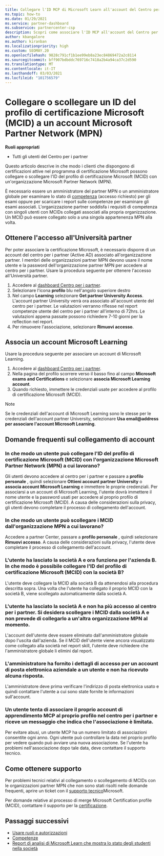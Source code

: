```yaml
---
title: Collegare l'ID MCP di Microsoft Learn all'account del Centro per i partner
ms.topic: how-to
ms.date: 01/29/2021
ms.service: partner-dashboard
ms.subservice: partnercenter-csp
description: Scopri come associare l'ID MCP all'account del Centro per i partner, in modo che l'azienda possa visualizzare i percorsi di training e apprendimento svolti per l'acquisizione delle competenze.
author: kbangalore
ms.author: kiranban
ms.localizationpriority: high
ms.custom: SEOMAY.20
ms.openlocfilehash: 9828c791cf1b1ee99eb8a23ec84869472a2c8114
ms.sourcegitcommit: bff907bdbddc769716c7418a2b4a94ca37c2d590
ms.translationtype: MT
ms.contentlocale: it-IT
ms.lasthandoff: 03/03/2021
ms.locfileid: "101756579"
---
```

# <a name="link-or-unlink-a-microsoft-certification-profile-id-mcid-to-a-microsoft-partner-network-mpn-account"></a>Collegare o scollegare un ID del profilo di certificazione Microsoft (MCID) a un account Microsoft Partner Network (MPN)

**Ruoli appropriati**

- Tutti gli utenti del Centro per i partner

Questo articolo descrive in che modo i clienti che dispongono di certificazioni attive nel programma di certificazione Microsoft possono collegare o scollegare l'ID del profilo di certificazione Microsoft (MCID) con un'organizzazione Microsoft Partner Network (MPN).

È necessario essere un amministratore del partner MPN o un amministratore globale per esaminare lo stato di [competenza](https://partner.microsoft.com/pcv/partnership/competencies) (accesso richiesto) per gli esami oppure per scaricare i report sulle competenze per esaminare gli esami associati. L'organizzazione partner soddisfa i requisiti di competenza con singoli utenti con MCIDs collegati associati alla propria organizzazione. Un MCID può essere collegato solo a una singola appartenenza MPN alla volta.

## <a name="get-partner-university-access"></a>Ottenere l'accesso all'Università partner

Per poter associare la certificazione Microsoft, è necessario disporre di un account del centro per i partner (Active AD) associato all'organizzazione partner. I membri delle organizzazioni partner MPN devono usare il nome utente e la password dell'organizzazione partner MPN per accedere al centro per i partner.
Usare la procedura seguente per ottenere l'accesso all'Università partner.

1. Accedere al [dashboard Centro per i partner](https://partner.microsoft.com/dashboard/).
2. Selezionare l'icona **profilo** blu nell'angolo superiore destro
3. Nel campo **Learning** selezionare **Get partner University Access**.
L'account partner University verrà ora associato all'account utente del centro per i partner. Le valutazioni verranno riflesse nel report competenze utente del centro per i partner all'interno di 72hrs. Le valutazioni appena passate possono richiedere 7-10 giorni per la reflection nel report.
4. Per rimuovere l'associazione, selezionare **Rimuovi accesso**.

## <a name="associate-a-microsoft-learning-account"></a>Associa un account Microsoft Learning

Usare la procedura seguente per associare un account di Microsoft Learning. 

1. Accedere al [dashboard Centro per i partner](https://partner.microsoft.com/dashboard/).
2. Nella pagina del profilo scorrere verso il basso fino al campo **Microsoft exams and Certifications** e selezionare **associa Microsoft Learning account**.
3. Quando richiesto, immettere le credenziali usate per accedere al profilo di certificazione Microsoft (MCID).

>[!NOTE]
>Se le credenziali dell'account di Microsoft Learning sono le stesse per le credenziali dell'account partner University, selezionare **Usa email@address per associare l'account Microsoft Learning**.

## <a name="frequently-asked-questions-about-linking-accounts"></a>Domande frequenti sul collegamento di account

### <a name="how-can-a-user-link-their-microsoft-certification-profile-id-mcid-with-the-microsoft-partner-network-mpn-organization-they-work-for"></a>In che modo un utente può collegare l'ID del profilo di certificazione Microsoft (MCID) con l'organizzazione Microsoft Partner Network (MPN) a cui lavorano?

Gli utenti devono accedere al centro per i partner e passare a **profilo personale** , quindi selezionare **Ottieni account partner University** o **associa account Microsoft Learning** e immettere le proprie credenziali. Per associarsi a un account di Microsoft Learning, l'utente dovrà immettere il nome utente e la password usati per accedere al proprio profilo di certificazione Microsoft (MCID). A causa delle considerazioni sulla privacy, gli utenti devono completare il processo di collegamento dell'account.  

### <a name="how-can-a-user-unlink-their-mcid-from-the-mpn-organization-they-work-for"></a>In che modo un utente può scollegare i MCID dall'organizzazione MPN a cui lavorano?

Accedere a partner Center, passare a **profilo personale** , quindi selezionare **Rimuovi accesso**. A causa delle considerazioni sulla privacy, l'utente deve completare il processo di collegamento dell'account.

### <a name="the-user-left-company-a-and-now-works-for-company-b-how-can-they-link-their-microsoft-certification-profile-id-mcid-with-company-b"></a>L'utente ha lasciato la società A e ora funziona per l'azienda B. In che modo è possibile collegare l'ID del profilo di certificazione Microsoft (MCID) con la società B?

L'utente deve collegare la MCID alla società B da attenendosi alla procedura descritta sopra. Una volta che l'utente ha collegato il proprio MCID con la società B, viene scollegato automaticamente dalla società A.

### <a name="the-user-left-company-a-and-no-longer-has-access-to-partner-center-they-want-to-unlink-their-mcid-from-company-a-and-are-not-planning-to-link-it-with-another-mpn-organization-at-the-moment"></a>L'utente ha lasciato la società A e non ha più accesso al centro per i partner. Si desidera scollegare i MCID dalla società A e non prevede di collegarlo a un'altra organizzazione MPN al momento.

L'account dell'utente deve essere eliminato dall'amministratore globale dopo l'uscita dall'azienda. Se il MCID dell'utente viene ancora visualizzato come collegato alla società nel report skill, l'utente deve richiedere che l'amministratore globale li elimini dal report.

### <a name="the-admin-provided-sign-in-details-for-a-work-email-account-to-a-user-and-they-have-had-no-response"></a>L'amministratore ha fornito i dettagli di accesso per un account di posta elettronica aziendale a un utente e non ha ricevuto alcuna risposta.

L'amministratore deve prima verificare l'indirizzo di posta elettronica usato e quindi contattare l'utente a cui sono state fornite le informazioni sull'account.

### <a name="a-user-tries-to-associate-their-mcp-learning-account-to-their-profile-in-partner-center-and-receives-a-message-that-their-association-is-limited"></a>Un utente tenta di associare il proprio account di apprendimento MCP al proprio profilo nel centro per i partner e riceve un messaggio che indica che l'associazione è limitata.

Per evitare abusi, un utente MCP ha un numero limitato di associazioni consentite ogni anno. Ogni utente può controllare la data nel proprio profilo per vedere quando può avviare una nuova associazione. Se l'utente ha problemi nell'associazione dopo tale data, deve contattare il supporto tecnico.  

## <a name="how-to-get-support"></a>Come ottenere supporto

Per problemi tecnici relativi al collegamento o scollegamento di MCIDs con le organizzazioni partner MPN che non sono stati risolti nelle domande frequenti, aprire un ticket con il [supporto tecnico](https://partner.microsoft.com/support)Microsoft.

Per domande relative al processo di merge Microsoft Certification profile (MCID), contattare il supporto per la [certificazione](https://aka.ms/mcpforum).

## <a name="next-steps"></a>Passaggi successivi

- [Usare ruoli e autorizzazioni](./permissions-overview.md)
- [Competenze](https://partner.microsoft.com/membership/competencies)
- [Report di analisi di Microsoft Learn che mostra lo stato degli studenti nella società](ms-learn-analytics.md)